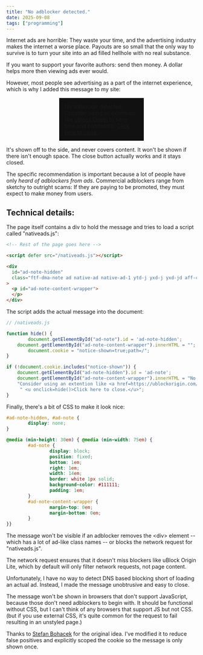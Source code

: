```yaml
---
title: "No adblocker detected."
date: 2025-09-08
tags: ["programming"]
---
```


Internet ads are horrible: 
They waste your time, and the advertising industry makes the internet a worse place.
Payouts are so small that the only way to survive is to turn your site into an ad filled hellhole with no real substance.

If you want to support your favorite authors: send then money.
A dollar helps more then viewing ads ever would.

However, most people see advertising as a part of the internet experience, which is why I added this message to my site:

<style>
	ad-note {
                display: block;
		margin: auto;
                width: 14em;
                border: white 1px solid;
                background-color: #111111;
                padding: 1em;
        }
        ad-note-content-wrapper {
                margin-top: 0em;
                margin-bottom: 0em;
        }
	#hide {
		opacity: 0;
	}
</style>

<ad-note id=box>
<ad-note-content-wrapper>
No adblocker detected. Consider using an extension like <a href="https://ublockorigin.com/">uBlock Origin</a> to save time and bandwidth. <u>Click here to close.</u>
</ad-note-content-wrapper>
</ad-note>

It's shown off to the side, and never covers content.
It won't be shown if there isn't enough space.
The close button actually works and it stays closed.

The specific recommendation is important because a lot of people have only *heard of adblockers from ads*.
Commercial adblockers range from sketchy to outright scams:
If they are paying to be promoted, they must expect to make money from users. 

## Technical details:

The page itself contains a div to hold the message and tries to load a script called "nativeads.js":

```html
<!-- Rest of the page goes here -->

<script defer src="/nativeads.js"></script>

<div
  id="ad-note-hidden"
  class="ftf-dma-note ad native-ad native-ad-1 ytd-j yxd-j yxd-jd aff-content-col aff-inner-col aff-item-list ark-ad-message inplayer-ad inplayer_banners in_stream_banner trafficjunky-float-right dbanner preroll-blocker happy-inside-player blocker-notice blocker-overlay exo-horizontal ave-pl bottom-hor-block brs-block advboxemb wgAdBlockMessage glx-watermark-container overlay-advertising-new header-menu-bottom-ads rkads mdp-deblocker-wrapper amp-ad-inner imggif bloc-pub bloc-pub2 hor_banner aan_fake aan_fake__video-units rps_player_ads fints-block__row full-ave-pl full-bns-block vertbars video-brs player-bns-block wps-player__happy-inside gallery-bns-bl stream-item-widget adsbyrunactive happy-under-player adde_modal_detector adde_modal-overlay ninja-recommend-block aoa_overlay message"
>
  <p id="ad-note-content-wrapper">
  </p>
</div>
```

The script adds the actual message into the document:

```js
// /nativeads.js

function hide() {
        document.getElementById("ad-note").id = 'ad-note-hidden';
	document.getElementById("ad-note-content-wrapper").innerHTML = "";
        document.cookie = "notice-shown=true;path=/";
}

if (!document.cookie.includes("notice-shown")) {
	document.getElementById("ad-note-hidden").id = 'ad-note';
	document.getElementById("ad-note-content-wrapper").innerHTML = "No adblocker detected. " + 
	"Consider using an extention like <a href=https://ublockorigin.com/>uBlock Origin</a> to save time and bandwidth." +
	 " <u onclick=hide()>Click here to close.</u>";
}
```

Finally, there's a bit of CSS to make it look nice:


```css
#ad-note-hidden, #ad-note {
        display: none;
}

@media (min-height: 30em) { @media (min-width: 75em) {
        #ad-note {
                display: block;
                position: fixed;
                bottom: 1em;
                right: 1em;
                width: 14em;
                border: white 1px solid;
                background-color: #111111;
                padding: 1em;
        }
        #ad-note-content-wrapper {
                margin-top: 0em;
                margin-bottom: 0em;
        }
}}
```

The message won't be visible if an adblocker removes the &lt;div&gt; element -- which has a lot of ad-like class names -- or 
blocks the network request for "nativeads.js".

The network request ensures that it doesn't miss blockers like uBlock Origin Lite, which by default will only filter network requests, not page content.

Unfortunately, I have no way to detect DNS based blocking short of loading an actual ad. 
Instead, I made the message unobtrusive and easy to close.

The message won't be shown in browsers that don't support JavaScript, because those don't need adblockers to begin with.
It should be functional without CSS, but I can't think of any browsers that support JS but not CSS.
(but if you use external CSS, it's quite common for the request to fail resulting in an unstyled page.)

Thanks to [Stefan Bohacek](https://stefanbohacek.com/project/detect-missing-adblocker-wordpress-plugin/) for the original idea. I've modified it to reduce false positives and explicitly scoped the cookie so the message is only shown once.
